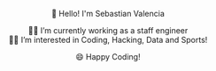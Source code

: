 <p align="center" width="300">
  👋 Hello! I'm Sebastian Valencia
</p>

<p align="center" width="300">
  🧑‍💻 I’m currently working as a staff engineer <br>
  🏊‍♂️ I’m interested in Coding, Hacking, Data and Sports!
</p>

<p align="center" width="300" >
😄 Happy Coding!
</p>
  
